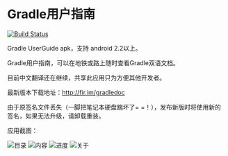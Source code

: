 # Gradle用户指南

[![Build Status](https://travis-ci.org/msdx/gradle-doc-apk.svg?branch=master)](https://travis-ci.org/msdx/gradle-doc-apk)

Gradle UserGuide apk，支持 android 2.2以上。

Gradle用户指南，可以在地铁或路上随时查看Gradle双语文档。

目前中文翻译还在继续，共享此应用只为方便其他开发者。

最新版本下载地址：http://fir.im/gradledoc

由于原签名文件丢失（一脚把笔记本硬盘踹坏了= =！），发布新版时将使用新的签名，如果无法升级，请卸载重装。

应用截图：

![目录](captures/1.png)
![内容](captures/2.png)
![进度](captures/3.png)
![关于](captures/4.png)
